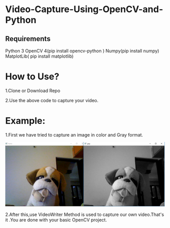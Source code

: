 # Video-Capture-Using-OpenCV-and-Python

## Requirements
Python 3
OpenCV 4(pip install opencv-python )
Numpy(pip install numpy)
MatplotLib( pip install matplotlib)

# How to Use?

1.Clone or Download Repo

2.Use the above code to capture your video.

# Example:
1.First we have tried to capture an image in color and Gray format.

![Image](https://github.com/Swarupa567/Video-Capture-Using-OpenCV-and-Python/blob/master/image/Capture.PNG)


2.After this,use VideoWriter Method is used to capture our own video.That's it .You are done with your basic OpenCV project. 




